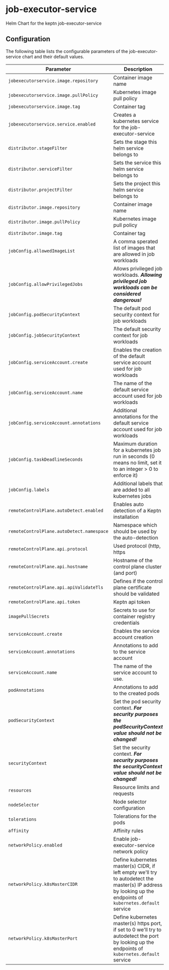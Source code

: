 
job-executor-service
===========

Helm Chart for the keptn job-executor-service


## Configuration

The following table lists the configurable parameters of the job-executor-service chart and their default values.

| Parameter                                 | Description                                                                                                                                                  | Default                                         |
|-------------------------------------------|--------------------------------------------------------------------------------------------------------------------------------------------------------------|-------------------------------------------------|
| `jobexecutorservice.image.repository`     | Container image name                                                                                                                                         | `"docker.io/keptncontrib/job-executor-service"` |
| `jobexecutorservice.image.pullPolicy`     | Kubernetes image pull policy                                                                                                                                 | `"IfNotPresent"`                                |
| `jobexecutorservice.image.tag`            | Container tag                                                                                                                                                | `""`                                            |
| `jobexecutorservice.service.enabled`      | Creates a kubernetes service for the job-executor-service                                                                                                    | `true`                                          |
| `distributor.stageFilter`                 | Sets the stage this helm service belongs to                                                                                                                  | `""`                                            |
| `distributor.serviceFilter`               | Sets the service this helm service belongs to                                                                                                                | `""`                                            |
| `distributor.projectFilter`               | Sets the project this helm service belongs to                                                                                                                | `""`                                            |
| `distributor.image.repository`            | Container image name                                                                                                                                         | `"docker.io/keptn/distributor"`                 |
| `distributor.image.pullPolicy`            | Kubernetes image pull policy                                                                                                                                 | `"IfNotPresent"`                                |
| `distributor.image.tag`                   | Container tag                                                                                                                                                | `""`                                            |
| `jobConfig.allowedImageList`              | A comma sperated list of images that are allowed in job workloads                                                                                            | `""`                                            |
| `jobConfig.allowPrivilegedJobs`           | Allows privileged job workloads. ***Allowing privileged job workloads can be considered dangerous!***                                                        | `false`                                         |
| `jobConfig.podSecurityContext`            | The default pod security context for job workloads                                                                                                           | [See values.yaml](values.yaml)                  |
| `jobConfig.jobSecurityContext`            | The default security context for job workloads                                                                                                               | [See values.yaml](values.yaml)                  |
| `jobConfig.serviceAccount.create`         | Enables the creation of the default service account used for job workloads                                                                                   | `true`                                          | 
| `jobConfig.serviceAccount.name`           | The name of the default service account used for job workloads                                                                                               | `default-job-account`                           | 
| `jobConfig.serviceAccount.annotations`    | Additional annotations for the default service account used for job workloads                                                                                | `{}`                                            |
| `jobConfig.taskDeadlineSeconds`           | Maximum duration for a kubernetes job run in seconds (0 means no limit, set it to an integer > 0 to enforce it)                                              | `0`                                             |
| `jobConfig.labels`                        | Additional labels that are added to all kubernetes jobs                                                                                                      | `{}`                                            |
| `remoteControlPlane.autoDetect.enabled`   | Enables auto detection of a Keptn installation                                                                                                               | `false`                                         |
| `remoteControlPlane.autoDetect.namespace` | Namespace which should be used by the auto-detection                                                                                                         | `""`                                            |
| `remoteControlPlane.api.protocol`         | Used protocol (http, https                                                                                                                                   | `"https"`                                       |
| `remoteControlPlane.api.hostname`         | Hostname of the control plane cluster (and port)                                                                                                             | `"api-gateway-nginx.keptn"`                     |
| `remoteControlPlane.api.apiValidateTls`   | Defines if the control plane certificate should be validated                                                                                                 | `true`                                          |
| `remoteControlPlane.api.token`            | Keptn api token                                                                                                                                              | `""`                                            |
| `imagePullSecrets`                        | Secrets to use for container registry credentials                                                                                                            | `[]`                                            |
| `serviceAccount.create`                   | Enables the service account creation                                                                                                                         | `true`                                          |
| `serviceAccount.annotations`              | Annotations to add to the service account                                                                                                                    | `{}`                                            |
| `serviceAccount.name`                     | The name of the service account to use.                                                                                                                      | `""`                                            |
| `podAnnotations`                          | Annotations to add to the created pods                                                                                                                       | `{}`                                            |
| `podSecurityContext`                      | Set the pod security context. ***For security purposes the podSecurityContext value should not be changed!***                                                | [See values.yaml](values.yaml)                  |
| `securityContext`                         | Set the security context. ***For security purposes the securityContext value should not be changed!***                                                       | [See values.yaml](values.yaml)                  |
| `resources`                               | Resource limits and requests                                                                                                                                 | `{}`                                            |
| `nodeSelector`                            | Node selector configuration                                                                                                                                  | `{}`                                            |
| `tolerations`                             | Tolerations for the pods                                                                                                                                     | `[]`                                            |
| `affinity`                                | Affinity rules                                                                                                                                               | `{}`                                            |
| `networkPolicy.enabled`                   | Enable job-executor-service network policy                                                                                                                   | false                                           |
| `networkPolicy.k8sMasterCIDR`             | Define kubernetes master(s) CIDR, if left empty we'll try to autodetect the master(s) IP address by looking up the endpoints of `kubernetes.default` service | ""                                              |
| `networkPolicy.k8sMasterPort`             | Define kubernetes master(s) https port, if set to 0 we'll try to autodetect the port by looking up the endpoints of `kubernetes.default` service             | ""                                              |




